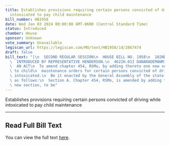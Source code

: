```yaml
---
title: Establishes provisions requiring certain persons convicted of driving while
  intoxicated to pay child maintenance
bill_number: HB1958
date: Wed Jan 03 2024 00:00:00 GMT-0600 (Central Standard Time)
status: Introduced
chamber: House
sponsor: Unknown
vote_summary: Unavailable
legiscan_url: https://legiscan.com/MO/text/HB1958/id/2867474
draft: false
bill_text: "|\n  SECOND REGULAR SESSION\n  HOUSE BILL NO. 1958\n  102ND GENERAL ASSEMBLY\n\
  \  INTRODUCED BY REPRESENTATIVE HENDERSON.\n  4622H.01I DANARADEMANMILLER,ChiefClerk\n\
  \  AN ACT\n  To amend chapter 454, RSMo, by adding thereto one new section relating\
  \ to child\n  maintenance orders for certain persons convicted of driving while\
  \ intoxicated.\n  Be it enacted by the General Assembly of the state of Missouri,\
  \ as follows:\n  Section A. Chapter 454, RSMo, is amended by adding thereto one\
  \ new section, to be"
---
```

Establishes provisions requiring certain persons convicted of driving while intoxicated to pay child maintenance

---

## Read Full Bill Text

You can view the full text [here](https://legiscan.com/MO/text/HB1958/id/2867474).
